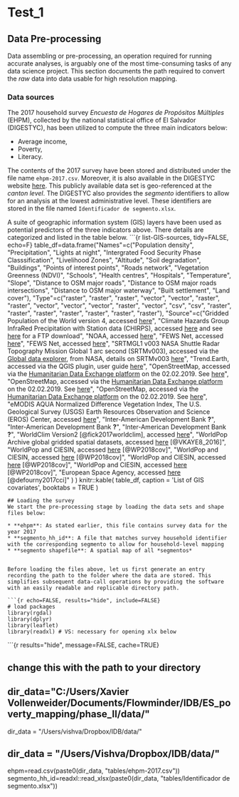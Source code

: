 # Test\_1

## Data Pre-processing <a id="data"></a>

Data assembling or pre-processing, an operation required for running accurate analyses, is arguably one of the most time-consuming tasks of any data science project. This section documents the path required to convert the _raw_ data into data usable for high resolution mapping.

### Data sources <a id="sources"></a>

The 2017 household survey _Encuesta de Hogares de Propósitos Múltiples_ \(EHPM\), collected by the national statistical office of El Salvador \(DIGESTYC\), has been utilized to compute the three main indicators below:

* Average income, 
* Poverty, 
* Literacy. 

The contents of the 2017 survey have been stored and distributed under the file name `ehpm-2017.csv`. Moreover, it is also available in the DIGESTYC website [here](test_1.md). This publicly available data set is geo-referenced at the _canton level_. The DIGESTYC also provides the _segmento_ identifiers to allow for an analysis at the lowest administrative level. These identifiers are stored in the file named `Identificador de segmento.xlsx`.

A suite of geographic information system \(GIS\) layers have been used as potential predictors of the three indicators above. There details are categorized and listed in the table below. \`\`\`{r list-GIS-sources, tidy=FALSE, echo=F} table\_df=data.frame\("Names"=c\("Population density", "Precipitation", "Lights at night", "Intergrated Food Security Phase Classsification", "Livelihood Zones", "Altitude", "Soil degradation", "Buildings", "Points of interest points", "Roads network", "Vegetation Greenness \(NDVI\)", "Schools", "Health centres", "Hospitals", "Temperature", "Slope", "Distance to OSM major roads", "Distance to OSM major roads intersections", "Distance to OSM major waterway", "Built settlement", "Land cover"\), "Type"=c\("raster", "raster", "raster", "vector", "vector", "raster", "raster", "vector", "vector", "vector", "raster", "vector", "csv", "csv", "raster", "raster", "raster", "raster", "raster", "raster", "raster"\), "Source"=c\("Gridded Population of the World version 4, accessed [here](http://sedac.ciesin.columbia.edu/data/collection/gpw-v4)", "Climate Hazards Group InfraRed Precipitation with Station data \(CHIRPS\), accessed [here](http://chg.geog.ucsb.edu/data/chirps/index.html) and see [here](ftp://ftp.chg.ucsb.edu/pub/org/chg/products/CHIRPS-2.0/global_annual/netcdf/) for a FTP download", "NOAA, accessed [here](https://www.ngdc.noaa.gov/eog/viirs/download_dnb_composites.html#NTL_2015)", "FEWS Net, accessed [here](http://fews.net/fews-data/333)", "FEWS Net, accessed [here](http://fews.net/central-america-and-caribbean/el-salvador/livelihood-zone-map/september-2010)", "SRTMGL1 v003 NASA Shuttle Radar Topography Mission Global 1 arc second \(SRTMv003\), accessed via the [Global data explorer](https://gdex.cr.usgs.gov/gdex/), from NASA, details on SRTMv003 [here](https://lpdaac.usgs.gov/products/srtmgl1v003/)", "Trend.Earth, accessed via the QGIS plugin, user guide [here](http://trends.earth/docs/en)", "OpenStreetMap, accessed via the [Humanitarian Data Exchange platform](https://data.humdata.org) on the 02.02.2019. See [here](https://wiki.openstreetmap.org/wiki/Map_Features#Amenity)", "OpenStreetMap, accessed via the [Humanitarian Data Exchange platform](https://data.humdata.org) on the 02.02.2019. See [here](https://wiki.openstreetmap.org/wiki/Map_Features#Amenity)", "OpenStreetMap, accessed via the [Humanitarian Data Exchange platform](https://data.humdata.org) on the 02.02.2019. See [here](https://wiki.openstreetmap.org/wiki/Map_Features#Amenity)", "eMODIS AQUA Normalized Difference Vegetation Index, The U.S. Geological Survey \(USGS\) Earth Resources Observation and Science \(EROS\) Center, accessed [here](https://earlywarning.usgs.gov/fews/datadownloads/East%20Africa/eMODIS%20NDVI%20C6)", "Inter-American Development Bank **?**", "Inter-American Development Bank **?**", "Inter-American Development Bank **?**", "WorldClim Version2 \[@fick2017worldclim\], accessed [here](http://worldclim.org/version2)", "WorldPop Archive global gridded spatial datasets, accessed [here](https://doi.org/10.7910/DVN/VKAYE8) \[@VKAYE8\_2016\]", "WorldPop and CIESIN, accessed [here](https://www.worldpop.org/project/categories?id=14) \[@WP2018cov\]", "WorldPop and CIESIN, accessed [here](https://www.worldpop.org/project/categories?id=14) \[@WP2018cov\]", "WorldPop and CIESIN, accessed [here](https://www.worldpop.org/project/categories?id=14) \[@WP2018cov\]", "WorldPop and CIESIN, accessed [here](https://www.worldpop.org/project/categories?id=15) \[@WP2018cov\]", "European Space Agency, accessed [here](http://maps.elie.ucl.ac.be/CCI/viewer/download.php) \[@defourny2017cci\]" \) \) knitr::kable\( table\_df, caption = 'List of GIS covariates', booktabs = TRUE \)

```text
## Loading the survey
We start the pre-processing stage by loading the data sets and shape files below:

* **ehpm**: As stated earlier, this file contains survey data for the year 2017
* **segmento_hh_id**: A file that matches survey household identifier with the corresponding segmento to allow for household-level mapping
* **segmento shapefile**: A spatial map of all *segmentos* 


Before loading the files above, let us first generate an entry recording the path to the folder where the data are stored. This simplifies subsequent data-call operations by providing the software with an easily readable and replicable directory path.  

```{r echo=FALSE, results="hide", include=FALSE}
# load packages
library(rgdal)
library(dplyr)
library(leaflet)
library(readxl) # VS: necessary for opening xlx below
```

\`\`\`{r results="hide", message=FALSE, cache=TRUE}

## change this with the path to your directory

## dir\_data="C:/Users/Xavier Vollenweider/Documents/Flowminder/IDB/ES\_poverty\_mapping/phase\_II/data/"

dir\_data = "/Users/vishva/Dropbox/IDB/data/"

## dir\_data = "/Users/Vishva/Dropbox/IDB/data/"

ehpm=read.csv\(paste0\(dir\_data, "tables/ehpm-2017.csv"\)\) segmento\_hh\_id=readxl::read\_xlsx\(paste0\(dir\_data, "tables/Identificador de segmento.xlsx"\)\)

